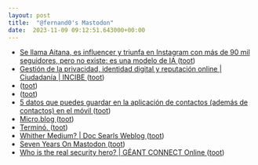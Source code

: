 ```yaml
---
layout: post
title:  "@fernand0's Mastodon"
date:  2023-11-09 09:12:51.643000+00:00
---
```

*  [Se llama Aitana, es influencer y triunfa en Instagram con más de 90 mil seguidores, pero no existe: es una modelo de IA ](https://www.xataka.com/robotica-e-ia/se-llama-aitana-influencer-triunfa-instagram-90-mil-seguidores-no-existe-modelo-i) ([toot](https://mastodon.social/@fernand0/111379819504019518))
*  [Gestión de la privacidad, identidad digital y reputación online \| Ciudadanía \| INCIBE ](https://www.incibe.es/ciudadania/formacion/mooc/privacida) ([toot](https://mastodon.social/@fernand0/111379731246684386))
*  [ ](https://mastodon.social/@macosas) ([toot](https://mastodon.social/@fernand0/111376884673249993))
*  [ ](https://mastodon.social/users/fernand0/statuses/111376593033411017/activity) ([toot](https://mastodon.social/users/fernand0/statuses/111376593033411017/activity))
*  [5 datos que puedes guardar en la aplicación de contactos (además de contactos) en el móvil ](https://wwwhatsnew.com/2023/10/29/5-datos-que-puedes-guardar-en-la-aplicacion-de-contactos-ademas-de-contactos-en-el-movil) ([toot](https://mastodon.social/@fernand0/111376547274128309))
*  [Micro.blog ](https://micro.blog/abou) ([toot](https://mastodon.social/@fernand0/111376432657798253))
*  [Terminó. ](https://avecesunafoto.wordpress.com/2023/11/08/termino) ([toot](https://mastodon.social/@fernand0/111376310902077572))
*  [
Whither Medium? \| Doc Searls Weblog	 ](https://doc.searls.com/2023/10/31/whither-medium) ([toot](https://mastodon.social/@fernand0/111376138714681742))
*  [Seven Years On Mastodon ](https://shkspr.mobi/blog/2023/10/seven-years-on-mastodon) ([toot](https://mastodon.social/@fernand0/111375851387183315))
*  [Who is the real security hero? \| GÉANT CONNECT Online ](https://connect.geant.org/2023/10/31/who-is-the-real-security-her) ([toot](https://mastodon.social/@fernand0/111375542509194972))
